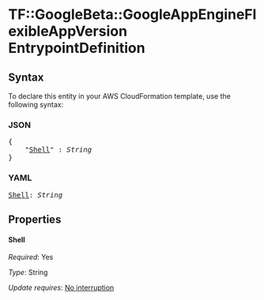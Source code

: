 # TF::GoogleBeta::GoogleAppEngineFlexibleAppVersion EntrypointDefinition

## Syntax

To declare this entity in your AWS CloudFormation template, use the following syntax:

### JSON

<pre>
{
    "<a href="#shell" title="Shell">Shell</a>" : <i>String</i>
}
</pre>

### YAML

<pre>
<a href="#shell" title="Shell">Shell</a>: <i>String</i>
</pre>

## Properties

#### Shell

_Required_: Yes

_Type_: String

_Update requires_: [No interruption](https://docs.aws.amazon.com/AWSCloudFormation/latest/UserGuide/using-cfn-updating-stacks-update-behaviors.html#update-no-interrupt)

